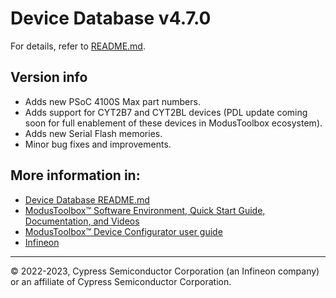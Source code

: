 # Device Database v4.7.0
For details, refer to [README.md](./README.md).

## Version info
* Adds new PSoC 4100S Max part numbers.
* Adds support for CYT2B7 and CYT2BL devices (PDL update coming soon for full enablement of these devices in ModusToolbox ecosystem).
* Adds new Serial Flash memories.
* Minor bug fixes and improvements.


## More information in:
* [Device Database README.md](./README.md)
* [ModusToolbox™ Software Environment, Quick Start Guide, Documentation, and Videos](https://www.infineon.com/cms/en/design-support/tools/sdk/modustoolbox-software)
* [ModusToolbox™ Device Configurator user guide](https://www.infineon.com/ModusToolboxDeviceConfig)
* [Infineon](https://www.infineon.com)

---
© 2022-2023, Cypress Semiconductor Corporation (an Infineon company) or an affiliate of Cypress Semiconductor Corporation.
